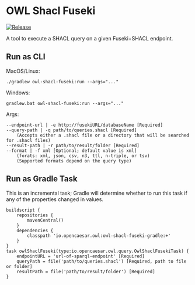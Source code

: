 # OWL Shacl Fuseki

[![Release](https://img.shields.io/github/v/tag/opencaesar/owl-tools?label=release)](https://github.com/opencaesar/owl-tools/releases/latest)

A tool to execute a SHACL query on a given Fuseki+SHACL endpoint. 

## Run as CLI

MacOS/Linux:
```
./gradlew owl-shacl-fuseki:run --args="..."
```
Windows:
```
gradlew.bat owl-shacl-fuseki:run --args="..."
```
Args:
```
--endpoint-url | -e http://fusekiURL/databaseName [Required]
--query-path | -q path/to/queries.shacl [Required]
    (Accepts either a .shacl file or a directory that will be searched for .shacl files)
--result-path | -r path/to/result/folder [Required]
--format | -f xml [Optional; default value is xml]
    (forats: xml, json, csv, n3, ttl, n-triple, or tsv)
    (Supported formats depend on the query type)
```

## Run as Gradle Task

This is an incremental task; Gradle will determine whether to run this task
if any of the properties changed in values.

```
buildscript {
	repositories {
  		mavenCentral()
	}
	dependencies {
		classpath 'io.opencaesar.owl:owl-shacl-fuseki-gradle:+'
	}
}
task owlShaclFuseki(type:io.opencaesar.owl.query.OwlShaclFusekiTask) {
	endpointURL = 'url-of-sparql-endpoint' [Required]
	queryPath = file('path/to/queries.shacl') [Required, path to file or folder]
	resultPath = file('path/to/result/folder') [Required]
}               
```
